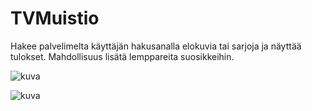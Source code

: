 # TVMuistio

Hakee palvelimelta käyttäjän hakusanalla elokuvia tai sarjoja ja näyttää tulokset. Mahdollisuus lisätä lemppareita suosikkeihin.

![kuva](https://user-images.githubusercontent.com/89644326/170047996-e334fa8a-eb74-4ce4-93d7-e75bcc82398d.png)

![kuva](https://user-images.githubusercontent.com/89644326/170048044-caeee446-e823-44d2-9435-bc2719c1e504.png)
